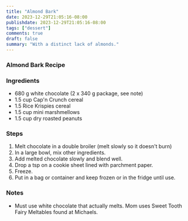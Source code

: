 ```yaml
---
title: "Almond Bark"
date: 2023-12-29T21:05:16-08:00
publishdate: 2023-12-29T21:05:16-08:00
tags: ["dessert"]
comments: true
draft: false
summary: "With a distinct lack of almonds."
---
```


### Almond Bark Recipe

### Ingredients
* 680 g white chocolate (2 x 340 g package, see note)
* 1.5 cup Cap'n Crunch cereal
* 1.5 Rice Krispies cereal
* 1.5 cup mini marshmellows
* 1.5 cup dry roasted peanuts

### Steps
1. Melt chocolate in a double broiler (melt slowly so it doesn't burn)
2. In a large bowl, mix other ingredients.
3. Add melted chocolate slowly and blend well.
4. Drop a tsp on a cookie sheet lined with parchment paper.
5. Freeze.
6. Put in a bag or container and keep frozen or in the fridge until use.

### Notes
*   Must use white chocolate that actually melts.  Mom uses Sweet Tooth Fairy Meltables found at Michaels.